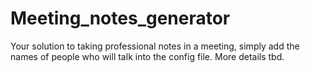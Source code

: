 # Meeting_notes_generator
Your solution to taking professional notes in a meeting, simply add the names of people who will talk into the config file. More details tbd.
